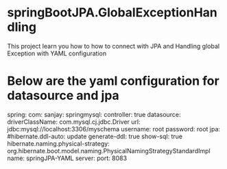 # springBootJPA.GlobalExceptionHandling
This project learn you how to how to connect with JPA and Handling global Exception with YAML configuration
# Below are the yaml configuration for datasource and jpa
spring:
  com:
    sanjay:
      springmysql:
        controller: true
  datasource:
    driverClassName: com.mysql.cj.jdbc.Driver
    url: jdbc:mysql://localhost:3306/myschema
    username: root
    password: root
  jpa:
    #hibernate.ddl-auto: update
    generate-ddl: true
    show-sql: true
    hibernate.naming.physical-strategy: org.hibernate.boot.model.naming.PhysicalNamingStrategyStandardImpl
name: springJPA-YAML
server:
  port: 8083
